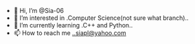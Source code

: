- 👋 Hi, I’m @Sia-06
- 👀 I’m interested in .Computer Science(not sure what branch)..
- 🌱 I’m currently learning .C++ and Python..
- 📫 How to reach me ..siapl@yahoo.com

<!---
Sia-06/Sia-06 is a ✨ special ✨ repository because its `README.md` (this file) appears on your GitHub profile.
You can click the Preview link to take a look at your changes.
--->

